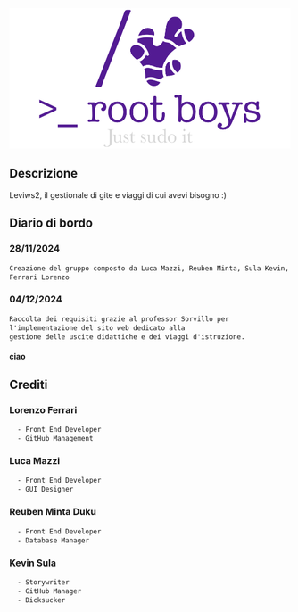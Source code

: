 ![Logo (Wh)](https://github.com/notDr3x/leviws-RootBoys/blob/main/LogoRootBoys.png)

## Descrizione
  Leviws2, il gestionale di gite e viaggi di cui avevi bisogno :)



## Diario di bordo
  ### 28/11/2024
    Creazione del gruppo composto da Luca Mazzi, Reuben Minta, Sula Kevin, Ferrari Lorenzo

  ### 04/12/2024
    Raccolta dei requisiti grazie al professor Sorvillo per l'implementazione del sito web dedicato alla 
    gestione delle uscite didattiche e dei viaggi d'istruzione.
  #### ciao


## Crediti
  ### Lorenzo Ferrari 
      - Front End Developer
      - GitHub Management
  ### Luca Mazzi
      - Front End Developer
      - GUI Designer 
  ### Reuben Minta Duku
      - Front End Developer
      - Database Manager
  ### Kevin Sula
      - Storywriter
      - GitHub Manager
      - Dicksucker
